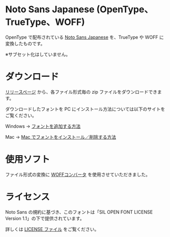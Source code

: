 # Noto Sans Japanese (OpenType、TrueType、WOFF)
OpenType で配布されている [Noto Sans Japanese](https://fonts.google.com/noto/specimen/Noto+Sans+JP) を、TrueType や WOFF に変換したものです。

※サブセット化はしていません。

# ダウンロード
[リリースページ](https://github.com/r-40021/noto-sans-jp/releases) から、各ファイル形式毎の zip ファイルをダウンロードできます。

ダウンロードしたフォントを PC にインストール方法については以下のサイトをご覧ください。

Windows → [フォントを追加する方法](https://dynabook.com/assistpc/faq/pcdata3/018677.htm#fontfile)

Mac → [Mac でフォントをインストール／削除する方法](https://support.apple.com/ja-jp/HT201749)

# 使用ソフト
ファイル形式の変換に [WOFFコンバータ](https://opentype.jp/woffconv.htm) を使用させていただきました。

# ライセンス
Noto Sans の規約に基づき、このフォントは「SIL OPEN FONT LICENSE Version 1.1」の下で提供されています。

詳しくは [LICENSE ファイル](./LICENSE) をご覧ください。

